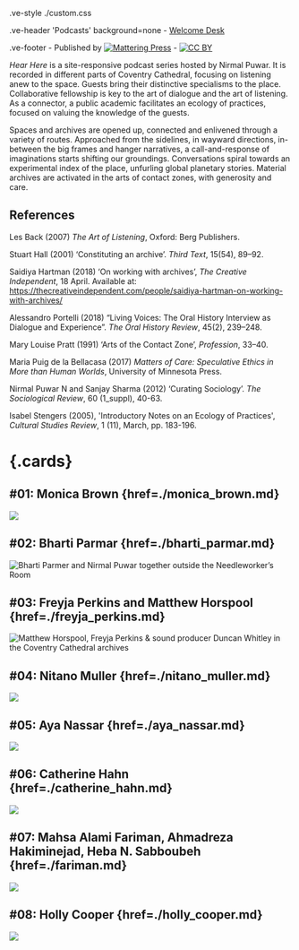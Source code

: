 .ve-style ./custom.css

.ve-header 'Podcasts' background=none
    - [Welcome Desk](/)
    
.ve-footer
    - Published by [![Mattering Press](https://www.matteringpress.org/wp-content/themes/matteringpress/img/mattering-press.png)](https://www.matteringpress.org/)
    - [![CC BY](https://licensebuttons.net/l/by/4.0/88x31.png)](https://creativecommons.org/licenses/by/4.0/)

*Hear Here* is a site-responsive podcast series hosted by Nirmal Puwar. It is recorded in different parts of Coventry Cathedral, focusing on listening anew to the space. Guests bring their distinctive specialisms to the place. Collaborative fellowship is key to the art of dialogue and the art of listening. As a connector, a public academic facilitates an ecology of practices, focused on valuing the knowledge of the guests.

Spaces and archives are opened up, connected and enlivened through a variety of routes. Approached from the sidelines, in wayward directions, in-between the big frames and hanger narratives, a call-and-response of imaginations starts shifting our groundings. Conversations spiral towards an experimental index of the place, unfurling global planetary stories. Material archives are activated in the arts of contact zones, with generosity and care.

## References

Les Back (2007) *The Art of Listening*, Oxford: Berg Publishers. 

Stuart Hall (2001) ‘Constituting an archive’. *Third Text*, 15(54), 89–92.

Saidiya Hartman (2018) ‘On working with archives’, *The Creative Independent*, 18 April. Available at: https://thecreativeindependent.com/people/saidiya-hartman-on-working-with-archives/

Alessandro Portelli (2018) “Living Voices: The Oral History Interview as Dialogue and Experience”. *The Oral History Review*, 45(2), 239–248.

Mary Louise Pratt (1991) ‘Arts of the Contact Zone’, *Profession*, 33–40. 

Maria Puig de la Bellacasa (2017) *Matters of Care: Speculative Ethics in More than Human Worlds*, University of Minnesota Press.

Nirmal Puwar N and Sanjay Sharma (2012) ‘Curating Sociology’. *The Sociological Review*, 60 (1_suppl), 40-63.

Isabel Stengers (2005), 'Introductory Notes on an Ecology of Practices', *Cultural Studies Review*, 1 (11), March, pp. 183-196.

# {.cards}

## #01: Monica Brown {href=./monica_brown.md}

![](/media/MB_(3-4)_001.jpeg)

## #02: Bharti Parmar {href=./bharti_parmar.md}

![Bharti Parmer and Nirmal Puwar together outside the Needleworker’s Room](/media/BP_(4_3)_001.jpg)

## #03: Freyja Perkins and Matthew Horspool {href=./freyja_perkins.md}

![Matthew Horspool, Freyja Perkins & sound producer Duncan Whitley in the Coventry Cathedral archives](/media/MH_FP_(4-3)_001.jpg)

## #04: Nitano Muller {href=./nitano_muller.md}

![](/media/NM_(3-4)_001.jpg)

## #05: Aya Nassar {href=./aya_nassar.md}

![](/media/AN_(4-3)_001.jpg)

## #06: Catherine Hahn {href=./catherine_hahn.md}

![](/media/CH_(3-4)_001.jpg)

## #07: Mahsa Alami Fariman, Ahmadreza Hakiminejad, Heba N. Sabboubeh {href=./fariman.md}

![](/media/MRH_(4-3)_001.jpg)

## #08: Holly Cooper {href=./holly_cooper.md}

![](/media/HC_(4-3)_001.jpg)